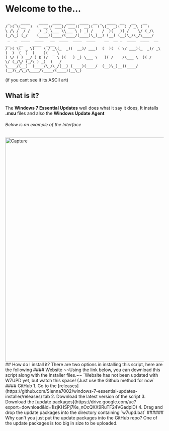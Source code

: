 # Welcome to the...
```text
 _  _  ____    ____  ____  ____  ____  __ _  ____  __   __   __   
/ )( \(__  )  (  __)/ ___)/ ___)(  __)(  ( \(_  _)(  ) / _\ (  )  
\ /\ /  / /    ) _) \___ \\___ \ ) _) /    /  )(   )( /    \/ (_/\
(_/\_) (_/    (____)(____/(____/(____)\_)__) (__) (__)\_/\_/\____/
 _  _  ____  ____   __  ____  ____  ____    __  __ _  ____  ____  __   __    __    ____  ____ 
/ )( \(  _ \(    \ / _\(_  _)(  __)/ ___)  (  )(  ( \/ ___)(_  _)/ _\ (  )  (  )  (  __)(  _ \
) \/ ( ) __/ ) D (/    \ )(   ) _) \___ \   )( /    /\___ \  )( /    \/ (_/\/ (_/\ ) _)  )   /
\____/(__)  (____/\_/\_/(__) (____)(____/  (__)\_)__)(____/ (__)\_/\_/\____/\____/(____)(__\_)

```
(if you cant see it its ASCII art)
## What is it?
The **Windows 7 Essential Updates** well does what it say it does, It installs **.msu** files and also the **Windows Update Agent**
###### Below is an example of the Interface 
<img width="713" alt="Capture" src="https://github.com/Sienna7002/windows-7-essential-updates-installer/assets/97623785/ce75fe47-0c08-49bf-a61b-02beab49720c">
## How do I install it?
There are two options in installing this script, here are the following
#### Website
~~Using the link below, you can download this script along with the Installer files.~~
`Website has not been updated with W7UPD yet, but watch this space! (Just use the Github method for now`
#### GitHub
1. Go to the [releases](https://github.com/Sienna7002/windows-7-essential-updates-installer/releases) tab
2. Download the latest version of the script
3. Download the [update packages](https://drive.google.com/uc?export=download&id=1IzjKHSPj7Ke_nOcQXX9RuTF24VGadpiD)
4. Drag and drop the update packages into the directory containing `w7upd.bat`
###### Why can't you just put the update packages into the GitHub repo?
One of the update packages is too big in size to be uploaded.
